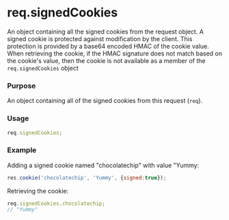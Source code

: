 # req.signedCookies
An object containing all the signed cookies from the request object. A signed cookie is protected against modification by the client. This protection is provided by a base64 encoded HMAC of the cookie value. When retrieving the cookie, if the HMAC signature does not match based on the cookie's value, then the cookie is not available as a member of the `req.signedCookies` object

### Purpose
An object containing all of the signed cookies from this request (`req`).


### Usage
```javascript
req.signedCookies;
```



### Example
Adding a signed cookie named "chocolatechip" with value "Yummy:

```javascript
res.cookie('chocolatechip', 'Yummy', {signed:true});
```

Retrieving the cookie:
```javascript
req.signedCookies.chocolatechip;
// "Yummy"
```








<docmeta name="displayName" value="req.signedCookies">

